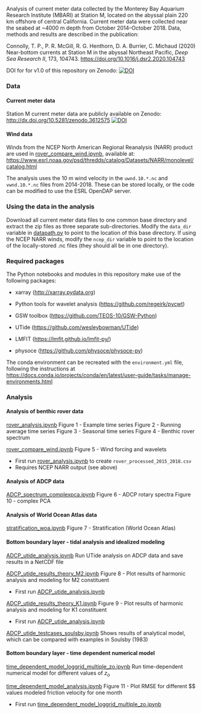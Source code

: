 Analysis of current meter data collected by the Monterey Bay Aquarium Research Institute (MBARI) at Station M, located on the abyssal plain 220 km offshore of central California. Current meter data were collected near the seabed at ~4000 m depth from October 2014–October 2018. Data, methods and results are described in the publication:

Connolly, T. P., P. R. McGill, R. G. Henthorn, D. A. Burrier, C. Michaud (2020) Near-bottom currents at Station M in the abyssal Northeast Pacific, *Deep Sea Research II*, 173, 104743. https://doi.org/10.1016/j.dsr2.2020.104743

DOI for for v1.0 of this repository on Zenodo:
[![DOI](https://www.zenodo.org/badge/198278004.svg)](https://www.zenodo.org/badge/latestdoi/198278004)

### Data

#### Current meter data

Station M current meter data are publicly available on Zenodo:
http://dx.doi.org/10.5281/zenodo.3612575
[![DOI](https://zenodo.org/badge/DOI/10.5281/zenodo.3612575.svg)](https://doi.org/10.5281/zenodo.3612575)

#### Wind data

Winds from the NCEP North American Regional Reanalysis (NARR) product are used in [rover_compare_wind.ipynb](rover_compare_wind.ipynb), available at:
https://www.esrl.noaa.gov/psd/thredds/catalog/Datasets/NARR/monolevel/catalog.html

The analysis uses the 10 m wind velocity in the `uwnd.10.*.nc` and `vwnd.10.*.nc` files from 2014-2018. These can be stored locally, or the code can be modified to use the ESRL OpenDAP server.

### Using the data in the analysis

Download all current meter data files to one common base directory and extract the zip files as three separate sub-directories. Modify the `data_dir` variable in [datapath.py](datapath.py) to point to the location of this base directory. If using the NCEP NARR winds, modify the `ncep_dir` variable to point to the location of the locally-stored .nc files (they should all be in one directory).

### Required packages

The Python notebooks and modules in this repository make use of the following packages:

* xarray (http://xarray.pydata.org)

* Python tools for wavelet analysis (https://github.com/regeirk/pycwt)

* GSW toolbox (https://github.com/TEOS-10/GSW-Python)

* UTide (https://github.com/wesleybowman/UTide)

* LMFIT (https://lmfit.github.io/lmfit-py/)

* physoce (https://github.com/physoce/physoce-py)

The conda environment can be recreated with the `environment.yml` file, following the instructions at https://docs.conda.io/projects/conda/en/latest/user-guide/tasks/manage-environments.html

### Analysis

#### Analysis of benthic rover data

[rover_analysis.ipynb](rover_analysis.ipynb)
Figure 1 - Example time series
Figure 2 - Running average time series
Figure 3 - Seasonal time series
Figure 4 - Benthic rover spectrum

[rover_compare_wind.ipynb](rover_compare_wind.ipynb)
Figure 5 - Wind forcing and wavelets
* First run [rover_analysis.ipynb](rover_analysis.ipynb) to create `rover_processed_2015_2018.csv`
* Requires NCEP NARR output (see above)

#### Analysis of ADCP data

[ADCP_spectrum_complexpca.ipynb](ADCP_spectrum_complexpca.ipynb)
Figure 6 - ADCP rotary spectra
Figure 10 - complex PCA

#### Analysis of World Ocean Atlas data

[stratification_woa.ipynb](stratification_woa.ipynb)
Figure 7 - Stratification (World Ocean Atlas)

#### Bottom boundary layer - tidal analysis and idealized modeling

[ADCP_utide_analysis.ipynb](ADCP_utide_analysis.ipynb)
Run UTide analysis on ADCP data and save results in a NetCDF file

[ADCP_utide_results_theory_M2.ipynb](ADCP_utide_results_theory_M2.ipynb)
Figure 8 - Plot results of harmonic analysis and modeling for M2 constituent
* First run [ADCP_utide_analysis.ipynb](ADCP_utide_analysis.ipynb)

[ADCP_utide_results_theory_K1.ipynb](ADCP_utide_results_theory_K1.ipynb)
Figure 9 - Plot results of harmonic analysis and modeling for K1 constituent
* First run [ADCP_utide_analysis.ipynb](ADCP_utide_analysis.ipynb)

[ADCP_utide_testcases_soulsby.ipynb](ADCP_utide_testcases_soulsby.ipynb)
Shows results of analytical model, which can be compared with examples in Soulsby (1983)

#### Bottom boundary layer - time dependent numerical model

[time_dependent_model_loggrid_multiple_zo.ipynb](time_dependent_model_loggrid_multiple_zo.ipynb)
Run time-dependent numerical model for different values of $z_o$

[time_dependent_model_analysis.ipynb](time_dependent_model_analysis.ipynb)
Figure 11 - Plot RMSE for different $$ values modeled friction velocity for one month
* First run [time_dependent_model_loggrid_multiple_zo.ipynb](time_dependent_model_loggrid_multiple_zo.ipynb)

